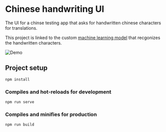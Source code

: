 # Chinese handwriting UI

The UI for a chinse testing app that asks for handwritten chinese characters for translations.

This project is linked to the custom [machine learning model](https://github.com/HitsujiAura/chinese_handwriting_recognizer) that recgonizes the handwritten characters.

![Demo](/demo/demo.png)

## Project setup
```
npm install
```

### Compiles and hot-reloads for development
```
npm run serve
```

### Compiles and minifies for production
```
npm run build
```
